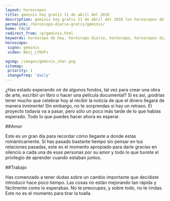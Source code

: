 ```yaml
---
layout: horoscopos
title: geminis hoy gratis 11 de abril del 2016 
description: geminis hoy gratis 11 de abril del 2016 los horoscopos del dia, amor, trabajo, vida personal. Todas las predicciones para geminis gratis. http://horoscopo-del-dia.com/horoscopo-diario-gratis/geminis/ 
permalink: /horoscopo-diario-gratis/geminis/
home: FALSE
redirect_from: /p/geminis.html
keywords: horóscopo de hoy, horóscopo diario, horóscopo, horoscopos diarios gratis del dia de hoy, horóscopo diario gratis,horóscopo 2016, horóscopo esperanza gracia, horoscopo geminis hoy, horoscop, horóscopos gratis, horoscopo geminis, horoscopo geminis 2016, Tarot, Astrologia, Zodíaco, geminis, horoscopo gratis
horoscopo:
 signo: geminis
 video: NXzj_LfKhFs

ogimg: /images/geminis_char.png
sitemap:
 priority: 1
 changefreq: 'daily'
---
```



¿Has estado esperando oír de algunos fondos, tal vez para crear una obra de arte, escribir un libro o hacer una película documental? Si es así, ¡podrías tener mucho que celebrar hoy al recibir la noticia de que el dinero llegará de manera inminente! Sin embargo, no te sorprendas si hay un retraso. El proyecto todavía va a pasar, pero sólo un poco más tarde de lo que habías esperado. Todo lo que puedes hacer ahora es esperar.

##Amor

Este es un gran día para recordar cómo llegaste a donde estas románticamente. Si has pasado bastante tiempo sin pensar en tus relaciones pasadas, este es el momento apropiado para darle gracias en silencio a cada una de esas personas por su amor y todo lo que tuviste el privilegio de aprender cuando estaban juntos.

##Trabajo

Has comenzado a tener dudas sobre un cambio importante que decidiste introducir hace poco tiempo. Las cosas no están mejorando tan rápida y fácilmente como lo esperabas. No te preocupes, y sobre todo, no te rindas. Este no es el momento para tirar la toalla.